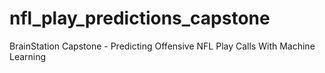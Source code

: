 # nfl_play_predictions_capstone
BrainStation Capstone - Predicting Offensive NFL Play Calls With Machine Learning
